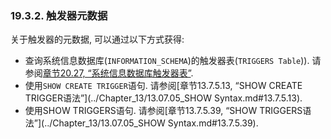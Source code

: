 ### 19.3.2. 触发器元数据

关于触发器的元数据, 可以通过以下方式获得: 

* 查询系统信息数据库(`INFORMATION_SCHEMA`)的触发器表(`TRIGGERS Table`)). 请参阅[章节20.27, “系统信息数据库触发器表”](../Chapter_20/20.27.00_The_INFORMATION_SCHEMA_TRIGGERS_Table.md).
* 使用`SHOW CREATE TRIGGER`语句. 请参阅[章节13.7.5.13, “SHOW CREATE TRIGGER语法”](../Chapter_13/13.07.05_SHOW Syntax.md#13.7.5.13).
* 使用SHOW TRIGGERS语句. 请参阅[章节13.7.5.39, “SHOW TRIGGERS语法”](../Chapter_13/13.07.05_SHOW Syntax.md#13.7.5.39).
